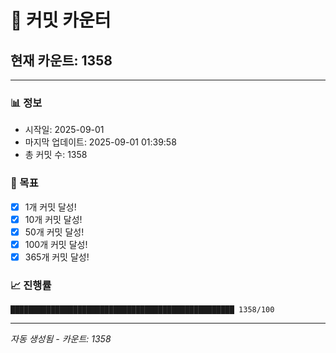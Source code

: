 # 🔢 커밋 카운터

## 현재 카운트: 1358

---

### 📊 정보
- 시작일: 2025-09-01
- 마지막 업데이트: 2025-09-01 01:39:58
- 총 커밋 수: 1358

### 🎯 목표
- [x] 1개 커밋 달성!
- [x] 10개 커밋 달성!
- [x] 50개 커밋 달성!
- [x] 100개 커밋 달성!
- [x] 365개 커밋 달성!

### 📈 진행률
```
██████████████████████████████████████████████████ 1358/100
```

---
*자동 생성됨 - 카운트: 1358*
